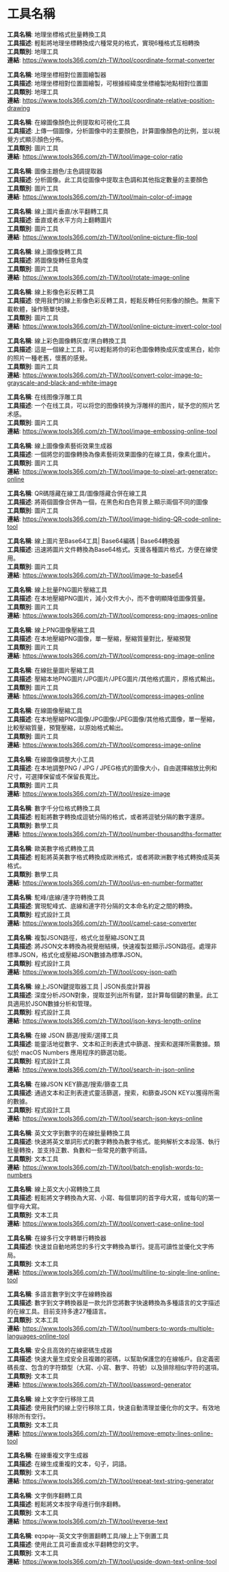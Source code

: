 # 工具名稱

**工具名稱**: 地理坐標格式批量轉換工具  
**工具描述**: 輕鬆將地理坐標轉換成六種常見的格式，實現6種格式互相轉換  
**工具類別**: 地理工具  
**連結**: https://www.tools366.com/zh-TW/tool/coordinate-format-converter


**工具名稱**: 地理坐標相對位置圖繪製器  
**工具描述**: 地理坐標相對位置圖繪製，可根據經緯度坐標繪製地點相對位置圖  
**工具類別**: 地理工具  
**連結**: https://www.tools366.com/zh-TW/tool/coordinate-relative-position-drawing


**工具名稱**: 在線圖像顏色比例提取和可視化工具  
**工具描述**: 上傳一個圖像，分析圖像中的主要顏色，計算圖像顏色的比例，並以視覺方式顯示顏色分佈。  
**工具類別**: 圖片工具  
**連結**: https://www.tools366.com/zh-TW/tool/image-color-ratio


**工具名稱**: 圖像主題色/主色調提取器  
**工具描述**: 分析圖像。此工具從圖像中提取主色調和其他指定數量的主要顏色  
**工具類別**: 圖片工具  
**連結**: https://www.tools366.com/zh-TW/tool/main-color-of-image


**工具名稱**: 線上圖片垂直/水平翻轉工具  
**工具描述**: 垂直或者水平方向上翻轉圖片  
**工具類別**: 圖片工具  
**連結**: https://www.tools366.com/zh-TW/tool/online-picture-flip-tool


**工具名稱**: 線上圖像旋轉工具  
**工具描述**: 將圖像旋轉任意角度  
**工具類別**: 圖片工具  
**連結**: https://www.tools366.com/zh-TW/tool/rotate-image-online


**工具名稱**: 線上影像色彩反轉工具  
**工具描述**: 使用我們的線上影像色彩反轉工具，輕鬆反轉任何影像的顏色。無需下載軟體，操作簡單快捷。  
**工具類別**: 圖片工具  
**連結**: https://www.tools366.com/zh-TW/tool/online-picture-invert-color-tool


**工具名稱**: 線上彩色圖像轉灰度/黑白轉換工具  
**工具描述**: 這是一個線上工具，可以輕鬆將你的彩色圖像轉換成灰度或黑白，給你的照片一種老舊，懷舊的感覺。  
**工具類別**: 圖片工具  
**連結**: https://www.tools366.com/zh-TW/tool/convert-color-image-to-grayscale-and-black-and-white-image


**工具名稱**: 在线图像浮雕工具  
**工具描述**: 一个在线工具，可以将您的图像转换为浮雕样的图片，赋予您的照片艺术感。  
**工具類別**: 圖片工具  
**連結**: https://www.tools366.com/zh-TW/tool/image-embossing-online-tool


**工具名稱**: 線上圖像像素藝術效果生成器  
**工具描述**: 一個將您的圖像轉換為像素藝術效果圖像的在線工具，像素化圖片。  
**工具類別**: 圖片工具  
**連結**: https://www.tools366.com/zh-TW/tool/image-to-pixel-art-generator-online


**工具名稱**: QR碼隱藏在線工具/圖像隱藏合併在線工具  
**工具描述**: 將兩個圖像合併為一個，在黑色和白色背景上顯示兩個不同的圖像  
**工具類別**: 圖片工具  
**連結**: https://www.tools366.com/zh-TW/tool/image-hiding-QR-code-online-tool


**工具名稱**: 線上圖片至Base64工具| Base64編碼 | Base64轉換器  
**工具描述**: 迅速將圖片文件轉換為Base64格式。支援各種圖片格式，方便在線使用。  
**工具類別**: 圖片工具  
**連結**: https://www.tools366.com/zh-TW/tool/image-to-base64


**工具名稱**: 線上批量PNG圖片壓縮工具  
**工具描述**: 在本地壓縮PNG圖片，減小文件大小，而不會明顯降低圖像質量。  
**工具類別**: 圖片工具  
**連結**: https://www.tools366.com/zh-TW/tool/compress-png-images-online


**工具名稱**: 線上PNG圖像壓縮工具  
**工具描述**: 在本地壓縮PNG圖像，單一壓縮，壓縮質量對比，壓縮預覽  
**工具類別**: 圖片工具  
**連結**: https://www.tools366.com/zh-TW/tool/compress-png-image-online


**工具名稱**: 在線批量圖片壓縮工具  
**工具描述**: 壓縮本地PNG圖片/JPG圖片/JPEG圖片/其他格式圖片，原格式輸出。  
**工具類別**: 圖片工具  
**連結**: https://www.tools366.com/zh-TW/tool/compress-images-online


**工具名稱**: 在線圖像壓縮工具  
**工具描述**: 在本地壓縮PNG圖像/JPG圖像/JPEG圖像/其他格式圖像，單一壓縮，比較壓縮質量，預覽壓縮，以原始格式輸出。  
**工具類別**: 圖片工具  
**連結**: https://www.tools366.com/zh-TW/tool/compress-image-online


**工具名稱**: 在線圖像調整大小工具  
**工具描述**: 在本地調整PNG / JPG / JPEG格式的圖像大小，自由選擇縮放比例和尺寸，可選擇保留或不保留長寬比。  
**工具類別**: 圖片工具  
**連結**: https://www.tools366.com/zh-TW/tool/resize-image


**工具名稱**: 數字千分位格式轉換工具  
**工具描述**: 輕鬆將數字轉換成逗號分隔的格式，或者將逗號分隔的數字還原。  
**工具類別**: 數學工具  
**連結**: https://www.tools366.com/zh-TW/tool/number-thousandths-formatter


**工具名稱**: 歐美數字格式轉換工具  
**工具描述**: 輕鬆將英美數字格式轉換成歐洲格式，或者將歐洲數字格式轉換成英美格式。  
**工具類別**: 數學工具  
**連結**: https://www.tools366.com/zh-TW/tool/us-en-number-formatter


**工具名稱**: 駝峰/底線/連字符轉換工具  
**工具描述**: 實現駝峰式、底線和連字符分隔的文本命名約定之間的轉換。  
**工具類別**: 程式設計工具  
**連結**: https://www.tools366.com/zh-TW/tool/camel-case-converter


**工具名稱**: 複製JSON路徑，格式化並壓縮JSON工具  
**工具描述**: 將JSON文本轉換為視覺樹結構，快速複製並顯示JSON路徑。處理非標準JSON，格式化或壓縮JSON數據為標準JSON。  
**工具類別**: 程式設計工具  
**連結**: https://www.tools366.com/zh-TW/tool/copy-json-path


**工具名稱**: 線上JSON鍵提取器工具 | JSON長度計算器  
**工具描述**: 深度分析JSON對象，提取並列出所有鍵，並計算每個鍵的數量。此工具適用於JSON數據分析和管理。  
**工具類別**: 程式設計工具  
**連結**: https://www.tools366.com/zh-TW/tool/json-keys-length-online


**工具名稱**: 在線 JSON 篩選/搜索/選擇工具  
**工具描述**: 能靈活地從數字、文本和正則表達式中篩選、搜索和選擇所需數據。類似於 macOS Numbers 應用程序的篩選功能。  
**工具類別**: 程式設計工具  
**連結**: https://www.tools366.com/zh-TW/tool/search-in-json-online


**工具名稱**: 在線JSON KEY篩選/搜索/篩查工具  
**工具描述**: 通過文本和正則表達式靈活篩選，搜索，和篩查JSON KEY以獲得所需的數據。  
**工具類別**: 程式設計工具  
**連結**: https://www.tools366.com/zh-TW/tool/search-json-keys-online


**工具名稱**: 英文文字到數字的在線批量轉換工具  
**工具描述**: 快速將英文單詞形式的數字轉換為數字格式。能夠解析文本段落、執行批量轉換，並支持正數、負數和一些常見的數字術語。  
**工具類別**: 文本工具  
**連結**: https://www.tools366.com/zh-TW/tool/batch-english-words-to-numbers


**工具名稱**: 線上英文大小寫轉換工具  
**工具描述**: 輕鬆將文字轉換為大寫、小寫、每個單詞的首字母大寫，或每句的第一個字母大寫。  
**工具類別**: 文本工具  
**連結**: https://www.tools366.com/zh-TW/tool/convert-case-online-tool


**工具名稱**: 在線多行文字轉單行轉換器  
**工具描述**: 快速並自動地將您的多行文字轉換為單行。提高可讀性並優化文字佈局。  
**工具類別**: 文本工具  
**連結**: https://www.tools366.com/zh-TW/tool/multiline-to-single-line-online-tool


**工具名稱**: 多語言數字到文字在線轉換器  
**工具描述**: 數字到文字轉換器是一款允許您將數字快速轉換為多種語言的文字描述的在線工具。目前支持多達27種語言。  
**工具類別**: 文本工具  
**連結**: https://www.tools366.com/zh-TW/tool/numbers-to-words-multiple-languages-online-tool


**工具名稱**: 安全且高效的在線密碼生成器  
**工具描述**: 快速大量生成安全且複雜的密碼，以幫助保護您的在線帳戶。自定義密碼長度、包含的字符類型（大寫、小寫、數字、符號）以及排除相似字符的選項。  
**工具類別**: 文本工具  
**連結**: https://www.tools366.com/zh-TW/tool/password-generator


**工具名稱**: 線上文字空行移除工具  
**工具描述**: 使用我們的線上空行移除工具，快速自動清理並優化你的文字。有效地移除所有空行。  
**工具類別**: 文本工具  
**連結**: https://www.tools366.com/zh-TW/tool/remove-empty-lines-online-tool


**工具名稱**: 在線重複文字生成器  
**工具描述**: 在線生成重複的文本，句子，詞語。  
**工具類別**: 文本工具  
**連結**: https://www.tools366.com/zh-TW/tool/repeat-text-string-generator


**工具名稱**: 文字倒序翻轉工具  
**工具描述**: 輕鬆將文本按字母進行倒序翻轉。  
**工具類別**: 文本工具  
**連結**: https://www.tools366.com/zh-TW/tool/reverse-text


**工具名稱**: ɐqɔpǝɟ--英文文字倒置翻轉工具/線上上下倒置工具  
**工具描述**: 使用此工具可垂直或水平翻轉您的文字。  
**工具類別**: 文本工具  
**連結**: https://www.tools366.com/zh-TW/tool/upside-down-text-online-tool


